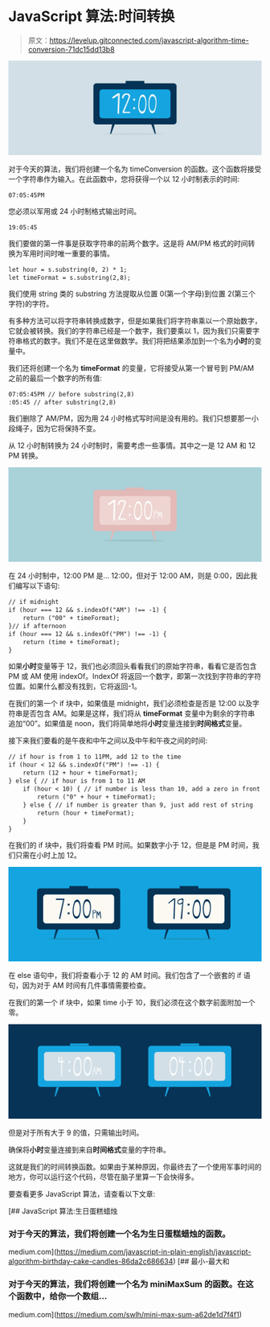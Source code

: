 # JavaScript 算法:时间转换

> 原文：<https://levelup.gitconnected.com/javascript-algorithm-time-conversion-71dc15dd13b8>

![](img/4abae3feae35c25a24933a6a8505763b.png)

对于今天的算法，我们将创建一个名为 timeConversion 的函数。这个函数将接受一个字符串作为输入。在此函数中，您将获得一个以 12 小时制表示的时间:

```
07:05:45PM
```

您必须以军用或 24 小时制格式输出时间。

```
19:05:45
```

我们要做的第一件事是获取字符串的前两个数字。这是将 AM/PM 格式的时间转换为军用时间时唯一重要的事情。

```
let hour = s.substring(0, 2) * 1;
let timeFormat = s.substring(2,8);
```

我们使用 string 类的 substring 方法提取从位置 0(第一个字母)到位置 2(第三个字符)的字符。

有多种方法可以将字符串转换成数字，但是如果我们将字符串乘以一个原始数字，它就会被转换。我们的字符串已经是一个数字，我们要乘以 1，因为我们只需要字符串格式的数字。我们不是在这里做数学。我们将把结果添加到一个名为**小时**的变量中。

我们还将创建一个名为 **timeFormat** 的变量，它将接受从第一个冒号到 PM/AM 之前的最后一个数字的所有值:

```
07:05:45PM // before substring(2,8)
:05:45 // after substring(2,8)
```

我们删除了 AM/PM，因为用 24 小时格式写时间是没有用的。我们只想要那一小段绳子，因为它将保持不变。

从 12 小时制转换为 24 小时制时，需要考虑一些事情。其中之一是 12 AM 和 12 PM 转换。

![](img/35eefa91ff73e329bfc6d89622b7c2c8.png)

在 24 小时制中，12:00 PM 是… 12:00，但对于 12:00 AM，则是 0:00，因此我们编写以下语句:

```
// if midnight
if (hour === 12 && s.indexOf("AM") !== -1) {
    return ("00" + timeFormat);
}// if afternoon
if (hour === 12 && s.indexOf("PM") !== -1) {
    return (time + timeFormat);
}
```

如果**小时**变量等于 12，我们也必须回头看看我们的原始字符串，看看它是否包含 PM 或 AM 使用 indexOf。IndexOf 将返回一个数字，即第一次找到字符串的字符位置。如果什么都没有找到，它将返回-1。

在我们的第一个 if 块中，如果值是 midnight，我们必须检查是否是 12:00 以及字符串是否包含 AM。如果是这样，我们将从 **timeFormat** 变量中为剩余的字符串追加“00”。如果值是 noon，我们将简单地将**小时**变量连接到**时间格式**变量。

接下来我们要看的是午夜和中午之间以及中午和午夜之间的时间:

```
// if hour is from 1 to 11PM, add 12 to the time
if (hour < 12 && s.indexOf("PM") !== -1) {
    return (12 + hour + timeFormat);
} else { // if hour is from 1 to 11 AM
    if (hour < 10) { // if number is less than 10, add a zero in front
        return ("0" + hour + timeFormat);
    } else { // if number is greater than 9, just add rest of string
        return (hour + timeFormat);
    }
}
```

在我们的 if 块中，我们将查看 PM 时间。如果数字小于 12，但是是 PM 时间，我们只需在小时上加 12。

![](img/7e3e6bd87b53827c4128942b07ce5149.png)

在 else 语句中，我们将查看小于 12 的 AM 时间。我们包含了一个嵌套的 if 语句，因为对于 AM 时间有几件事情需要检查。

在我们的第一个 if 块中，如果 time 小于 10，我们必须在这个数字前面附加一个零。

![](img/6e9589987ace94b7dcc869ab4fd10130.png)

但是对于所有大于 9 的值，只需输出时间。

确保将**小时**变量连接到来自**时间格式**变量的字符串。

这就是我们的时间转换函数。如果由于某种原因，你最终去了一个使用军事时间的地方，你可以运行这个代码，尽管在脑子里算一下会快得多。

要查看更多 JavaScript 算法，请查看以下文章:

[](https://medium.com/javascript-in-plain-english/javascript-algorithm-birthday-cake-candles-86da2c686634) [## JavaScript 算法:生日蛋糕蜡烛

### 对于今天的算法，我们将创建一个名为生日蛋糕蜡烛的函数。

medium.com](https://medium.com/javascript-in-plain-english/javascript-algorithm-birthday-cake-candles-86da2c686634) [](https://medium.com/swlh/mini-max-sum-a62de1d7f4f1) [## 最小-最大和

### 对于今天的算法，我们将创建一个名为 miniMaxSum 的函数。在这个函数中，给你一个数组…

medium.com](https://medium.com/swlh/mini-max-sum-a62de1d7f4f1)